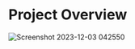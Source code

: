 # Project Overview

![Screenshot 2023-12-03 042550](https://github.com/pooh2304/UiPath-Projects/assets/51374683/e4134d5a-f379-4628-8cd4-80939cf04801)
